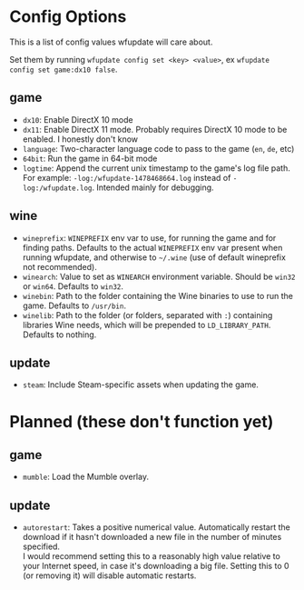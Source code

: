 # Config Options
This is a list of config values wfupdate will care about.

Set them by running `wfupdate config set <key> <value>`, ex `wfupdate config set game:dx10 false`.

## game
* `dx10`: Enable DirectX 10 mode
* `dx11`: Enable DirectX 11 mode. Probably requires DirectX 10 mode to be enabled. I honestly don't know
* `language`: Two-character language code to pass to the game (`en`, `de`, etc)
* `64bit`: Run the game in 64-bit mode
* `logtime`: Append the current unix timestamp to the game's log file path. For example: `-log:/wfupdate-1478468664.log` instead of `-log:/wfupdate.log`. Intended mainly for debugging.

## wine
* `wineprefix`: `WINEPREFIX` env var to use, for running the game and for finding paths. Defaults to the actual `WINEPREFIX` env var present when running wfupdate, and otherwise to `~/.wine` (use of default wineprefix not recommended).
* `winearch`: Value to set as `WINEARCH` environment variable. Should be `win32` or `win64`. Defaults to `win32`.
* `winebin`: Path to the folder containing the Wine binaries to use to run the game. Defaults to `/usr/bin`.
* `winelib`: Path to the folder (or folders, separated with `:`) containing libraries Wine needs, which will be prepended to `LD_LIBRARY_PATH`. Defaults to nothing.

## update
* `steam`: Include Steam-specific assets when updating the game.

# Planned (these don't function yet)
## game
* `mumble`: Load the Mumble overlay.

## update
* `autorestart`: Takes a positive numerical value. Automatically restart the download if it hasn't downloaded a new file in the number of minutes specified.  
  I would recommend setting this to a reasonably high value relative to your Internet speed, in case it's downloading a big file. Setting this to 0 (or removing it) will disable automatic restarts.
